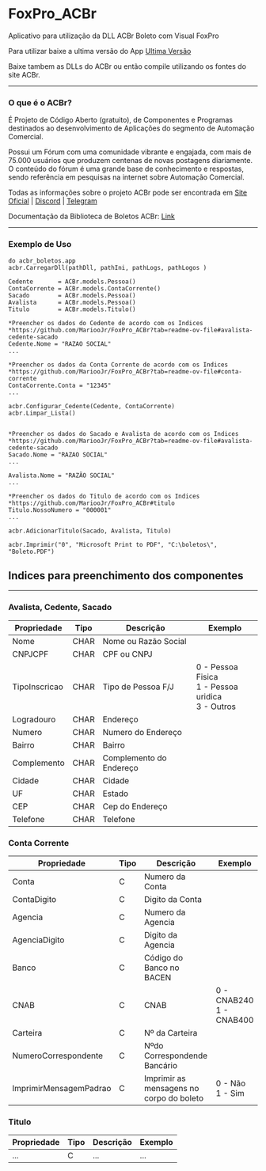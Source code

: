 # FoxPro_ACBr
Aplicativo para utilização da DLL ACBr Boleto com Visual FoxPro

Para utilizar baixe a ultima versão do App
[Ultima Versão](https://github.com/MariooJr/FoxPro_ACBr/blob/main/acbr_boletos.app "Ultima Versão")

Baixe tambem as DLLs do ACBr ou então compile utilizando os fontes do site ACBr.

------------
### O que é o ACBr?
É Projeto de Código Aberto (gratuito), de Componentes e Programas destinados ao desenvolvimento de Aplicações do segmento de Automação Comercial.

Possui um Fórum com uma comunidade vibrante e engajada, com mais de 75.000 usuários que produzem centenas de novas postagens diariamente. O conteúdo do fórum é uma grande base de conhecimento e respostas, sendo referência em pesquisas na internet sobre Automação Comercial.

Todas as informações sobre o projeto ACBr pode ser encontrada em [Site Oficial](https://projetoacbr.com.br/sobre/ "Site Oficial") | [Discord](https://discord.com/invite/acbr "Discord") | [Telegram](https://t.me/ACBrDev "Telegram")

Documentação da Biblioteca de Boletos ACBr: [Link](https://acbr.sourceforge.io/ACBrLib/SobreaACBrLibBoleto.html)

------------

### Exemplo de Uso
```
do acbr_boletos.app
acbr.CarregarDll(pathDll, pathIni, pathLogs, pathLogos )

Cedente       = ACBr.models.Pessoa()
ContaCorrente = ACBr.models.ContaCorrente()
Sacado        = ACBr.models.Pessoa()
Avalista      = ACBr.models.Pessoa()
Titulo        = ACBr.models.Titulo()

*Preencher os dados do Cedente de acordo com os Indices
*https://github.com/MariooJr/FoxPro_ACBr?tab=readme-ov-file#avalista-cedente-sacado
Cedente.Nome = "RAZAO SOCIAL"
...

*Preencher os dados da Conta Corrente de acordo com os Indices
*https://github.com/MariooJr/FoxPro_ACBr?tab=readme-ov-file#conta-corrente
ContaCorrente.Conta = "12345"
...

acbr.Configurar_Cedente(Cedente, ContaCorrente)
acbr.Limpar_Lista()


*Preencher os dados do Sacado e Avalista de acordo com os Indices
*https://github.com/MariooJr/FoxPro_ACBr?tab=readme-ov-file#avalista-cedente-sacado
Sacado.Nome = "RAZAO SOCIAL"
...

Avalista.Nome = "RAZÃO SOCIAL"
...

*Preencher os dados do Titulo de acordo com os Indices
*https://github.com/MariooJr/FoxPro_ACBr#titulo
Titulo.NossoNumero = "000001"
...

acbr.AdicionarTitulo(Sacado, Avalista, Titulo)

acbr.Imprimir("0", "Microsoft Print to PDF", "C:\boletos\", "Boleto.PDF")
```

## Indices para preenchimento dos componentes
------------
### Avalista, Cedente, Sacado
|  Propriedade | Tipo  |Descrição   |Exemplo   |
| ------------ | ------------ | ------------ | ------------ |
| Nome | CHAR  | Nome ou Razão Social  |   |
|  CNPJCPF|CHAR   | CPF ou CNPJ  |   |
| TipoInscricao|CHAR   | Tipo de Pessoa F/J  | 0 - Pessoa Fisica<br/> 1 - Pessoa uridica<br/> 3 - Outros  |
| Logradouro  | CHAR  | Endereço  |   |
|  Numero |CHAR   | Numero do Endereço  |   |
| Bairro  | CHAR  | Bairro  |   |
|  Complemento |CHAR   | Complemento do Endereço  |   |
| Cidade |CHAR   | Cidade  |   |
| UF  |CHAR   | Estado  |   |
| CEP  | CHAR  |Cep do Endereço   |   |
|  Telefone | CHAR  | Telefone  |   |

### Conta Corrente
|  Propriedade | Tipo  |Descrição   |Exemplo   |
| ------------ | ------------ | ------------ | ------------ |
| Conta  | C  | Numero da Conta  |   |
| ContaDigito| C  | Digito da Conta  |   |
| Agencia | C  | Numero da Agencia  |   |
|AgenciaDigito| C  |  Digito da Agencia  |   |
| Banco  | C  | Código do Banco no BACEN  |   |
| CNAB  | C  |  CNAB | 0 - CNAB240<br/> 1 - CNAB400 |
| Carteira  | C  | Nº da Carteira  |   |
| NumeroCorrespondente   | C  | Nºdo Correspondende Bancário  |   |
| ImprimirMensagemPadrao  | C | Imprimir as mensagens no corpo do boleto  |  0 - Não<br/>1 - Sim |

### Titulo
|  Propriedade | Tipo  |Descrição   |Exemplo   |
| ------------ | ------------ | ------------ | ------------ |
| ...  | C  | ...  | ...  |
